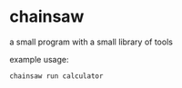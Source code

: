 # chainsaw
a small program with a small library of tools

example usage:
```
chainsaw run calculator
```
